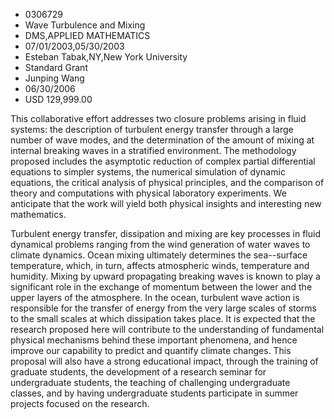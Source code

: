
* 0306729
* Wave Turbulence and Mixing
* DMS,APPLIED MATHEMATICS
* 07/01/2003,05/30/2003
* Esteban Tabak,NY,New York University
* Standard Grant
* Junping Wang
* 06/30/2006
* USD 129,999.00

This collaborative effort addresses two closure problems arising in fluid
systems: the description of turbulent energy transfer through a large number of
wave modes, and the determination of the amount of mixing at internal breaking
waves in a stratified environment. The methodology proposed includes the
asymptotic reduction of complex partial differential equations to simpler
systems, the numerical simulation of dynamic equations, the critical analysis of
physical principles, and the comparison of theory and computations with physical
laboratory experiments. We anticipate that the work will yield both physical
insights and interesting new mathematics.

Turbulent energy transfer, dissipation and mixing are key processes in fluid
dynamical problems ranging from the wind generation of water waves to climate
dynamics. Ocean mixing ultimately determines the sea--surface temperature,
which, in turn, affects atmospheric winds, temperature and humidity. Mixing by
upward propagating breaking waves is known to play a significant role in the
exchange of momentum between the lower and the upper layers of the atmosphere.
In the ocean, turbulent wave action is responsible for the transfer of energy
from the very large scales of storms to the small scales at which dissipation
takes place. It is expected that the research proposed here will contribute to
the understanding of fundamental physical mechanisms behind these important
phenomena, and hence improve our capability to predict and quantify climate
changes. This proposal will also have a strong educational impact, through the
training of graduate students, the development of a research seminar for
undergraduate students, the teaching of challenging undergraduate classes, and
by having undergraduate students participate in summer projects focused on the
research.
